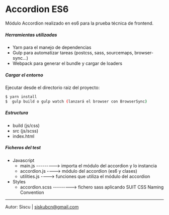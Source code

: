 # Accordion ES6

Módulo Accordion realizado en es6 para la prueba técnica de frontend.
##### Herramientas utilizadas
  - Yarn para el manejo de dependencias
  - Gulp para automatizar tareas (postcss, sass, sourcemaps, browser-sync...)
  - Webpack para generar el bundle y cargar de loaders

##### Cargar el entorno
Ejecutar desde el directorio raiz del proyecto:
```sh
$ yarn install
$  gulp build o gulp watch (lanzará el browser con BrowserSync)
```

##### Estructura
- build (js/css)
- src (js/scss)
- index.html

##### Ficheros del test
- Javascript
    - main.js ---------> importa el módulo del accordion y lo instancia
    - accordion.js ----> módulo del accordion (es6 y clases)
    - utilities.js ----> funciones que utiliza el módulo del accordion
- Styles
    - accordion.scss ---------> fichero sass aplicando SUIT CSS Naming Convention

--------------------------------------------------------------------------------------

Autor: Siscu | siskubcn@gmail.com